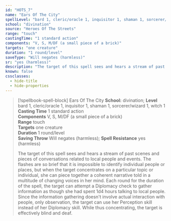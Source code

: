 ```yaml
---
id: "HOTS_7"
name: "Ears Of The City"
spellLevel: "bard 1, cleric/oracle 1, inquisitor 1, shaman 1, sorcerer/wizard 1, witch 1"
school: "divination"
source: "Heroes Of The Streets"
range: "touch"
castingTime: "1 standard action"
components: "V, S, M/DF (a small piece of a brick)"
targets: "one creature"
duration: "1 round/level"
saveType: "Will negates (harmless)"
sr: "yes (harmless)"
description: "The target of this spell sees and hears a stream of past scenes and pieces of conversations related to local people and events. The flashes are so brief that it is impossible to identify individual people or places, but when the target concentrates on a particular topic or individual, she can piece together a coherent narrative told in a multitude of changing voices in her mind.  Each round for the duration of the spell, the target can attempt a Diplomacy check to gather information as though she had spent 1d4 hours talking to local people. Since the information gathering doesn't involve actual interaction with people, only observation, the target can use her Perception skill instead of her Diplomacy skill. While thus concentrating, the target is effectively blind and deaf."
known: false
cssclasses:
  - hide-title
  - hide-properties
---
```


> [!spellbook-spell-block] Ears Of The City
> **School:** divination; **Level** bard 1, cleric/oracle 1, inquisitor 1, shaman 1, sorcerer/wizard 1, witch 1
> **Casting Time** 1 standard action  
> **Components** V, S, M/DF (a small piece of a brick)  
> **Range** touch  
> **Targets** one creature  
> **Duration** 1 round/level  
> **Saving Throw** Will negates (harmless); **Spell Resistance** yes (harmless)
> 
> The target of this spell sees and hears a stream of past scenes and pieces of conversations related to local people and events. The flashes are so brief that it is impossible to identify individual people or places, but when the target concentrates on a particular topic or individual, she can piece together a coherent narrative told in a multitude of changing voices in her mind.  Each round for the duration of the spell, the target can attempt a Diplomacy check to gather information as though she had spent 1d4 hours talking to local people. Since the information gathering doesn't involve actual interaction with people, only observation, the target can use her Perception skill instead of her Diplomacy skill. While thus concentrating, the target is effectively blind and deaf.